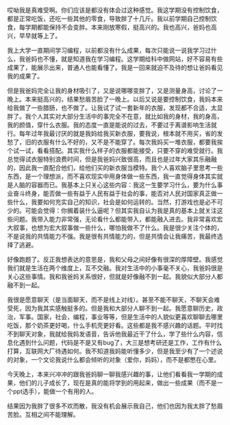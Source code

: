 哎呦我是真难受啊。你们应该是都没有体会过这种感觉。我这学期没有控制饮食，都是正常吃饭，还吃一些其他的零食，导致胖了十几斤。我以前学期自己控制饮食，每学期都能保持不会变胖。本来刚放寒假，挺高兴的。我也高兴，爸妈也高兴，早早就等上了。

我上大学一直期间学习编程，以前都没有什么成果，每次只能说一说我学习过什么，我爸妈也不懂，就是知道我在学习编程。这学期给科中做网站，好不容易有些成果了，能展示出来，普通人也能看懂了。我是一回来就迫不及待的想让爸妈看见我的成果了。

但是我爸妈完全让我的身材吸引了，又是说哪哪变胖了，又是测量身高，讨论了一晚上。本来挺高兴的，结果愁眉苦脸了一晚上。以后又说是要控制饮食，我妈本来给我做了一些腊肠，也不做了。让我试了试一套新年的衣服，发现都不合适，太显胖了。我个人其实对大部分生活中的事完全不在意，就比如我的身材，我的身高，我的颜值，穿什么衣服。我的态度一直是能说的过去，不要过于离谱影响生活就行。每年过年我最讨厌的就是我妈给我买新衣服，要我说，根本就不用买，省的发愁了，旧的衣服有什么不好的，又不是不能穿了。每次我妈买一堆衣服，都要我挨个试一试，看看搭配。其实我什么样子的衣服都能接受，只要不穿的难受就行。我总觉得试衣服特别浪费时间，但是我爸妈兴致很高，而且也是过年大家其乐融融的，因此我一直配合他们，给他们买的新衣服当模特。我个人喜欢脑子里思考一些东西，是一个理想派，而不喜欢现实中用身体做一些东西，我一直觉得身体其实就是人脑的容器而已。我基本上只关心这些内容：我这一生要学习什么，要为什么事业奋斗终身，能否做一些有益于人民有益于社会的事，能否对人民对国家真正做一些什么，我要如何充实自己的知识，社会是如何运转的。当然，打游戏也是必不可少的。可能会觉得：你搁着装什么逼呢？但其实我自认为我是真的基本上就关注这些问题。我带入能力非常强，无论看什么都能带入，都能融入进去。我非常喜欢宏大叙事，也想为宏大叙事做一些什么，哪怕我做不了什么。我是很少关注个体的，不是说我的共情能力不强。我是很有共情能力的，但是共情会让我痛苦，我最终选择了逃避。

好像跑题了。反正我想表达的意思是，我和父母之间好像有很深的厚障壁。我感觉我们就是生活在两个维度上，互不交融。我对生活中的小事毫不关心，我爸妈很是关心这些事情。我和我爸妈关系很好，但就是好像融不到一起。我貌似大部分人都融不到一起。

我很是愿意聊天（是当面聊天，而不是线上对线）。甚至不能不聊天，不聊天会难受死，因为我其实感触挺多的。但是我和大部分人聊不到一起。我愿意聊历史，政治，军事。国家，社会，编程，事业等等，但是生活中的人貌似更喜欢聊聊去哪里吃饭，那个奶茶更好喝，什么手机壳更好看。这些都是我不感兴趣的话题。平时找不到聊天对象，我就给我妈发语音，告诉他我最近干了什么，学了些什么内容，信息化遇到什么问题，代码是不是又有bug了，大三是想考研还是工作，工作有什么打算，互联网大厂待遇如何。我不知道我妈能听懂多少，但是我至少有了一个述说的对象，一个文论我说什么都会倾听的对象（爱你，妈妈），而不是都憋在心里。

今天晚上，本来兴冲冲的跟我爸妈聊一聊我感兴趣的事，让他们看看我一学期的成果，他们的儿子成长了，现在是真的能将学到的用起来，做出一些成果（而不是一个ppt选手），能做一个有用的人。

结果因为我胖了很多不欢而散，我没有机会展示我自己，他们也因为我太胖了愁眉苦脸。互相之间不能理解。